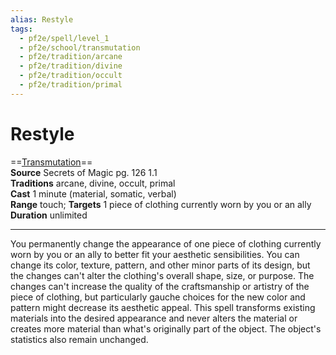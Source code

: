 ```yaml
---
alias: Restyle
tags:
  - pf2e/spell/level_1
  - pf2e/school/transmutation
  - pf2e/tradition/arcane
  - pf2e/tradition/divine
  - pf2e/tradition/occult
  - pf2e/tradition/primal
---
```


# Restyle

==[Transmutation](../../../Traits/Transmutation.md)==  
__Source__ Secrets of Magic pg. 126 1.1  
**Traditions** arcane, divine, occult, primal  
**Cast** 1 minute (material, somatic, verbal)  
**Range** touch; **Targets** 1 piece of clothing currently worn by you or an ally  
**Duration** unlimited

---

You permanently change the appearance of one piece of clothing currently worn by you or an ally to better fit your aesthetic sensibilities. You can change its color, texture, pattern, and other minor parts of its design, but the changes can't alter the clothing's overall shape, size, or purpose. The changes can't increase the quality of the craftsmanship or artistry of the piece of clothing, but particularly gauche choices for the new color and pattern might decrease its aesthetic appeal. This spell transforms existing materials into the desired appearance and never alters the material or creates more material than what's originally part of the object. The object's statistics also remain unchanged.
